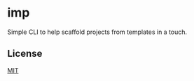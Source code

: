 # imp

Simple CLI to help scaffold projects from templates in a touch.

## License

[MIT](./LICENSE)
